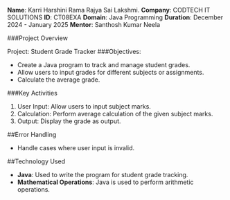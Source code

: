 **Name**: Karri Harshini Rama Rajya Sai Lakshmi.
**Company**: CODTECH IT SOLUTIONS
**ID**: CT08EXA
**Domain**: Java Programming
**Duration**: December 2024 - January 2025
**Mentor**: Santhosh Kumar Neela


###Project Overview


Project: Student Grade Tracker
###Objectives:


- Create a Java program to track and manage student grades.
- Allow users to input grades for different subjects or assignments.
- Calculate the average grade.


###Key Activities


1. User Input: Allow users to input subject marks.
2. Calculation: Perform average calculation of the given subject marks.
3. Output: Display the grade as output.


##Error Handling


- Handle cases where user input is invalid.


##Technology Used


- **Java**: Used to write the program for student grade tracking.
- **Mathematical Operations**: Java is used to perform arithmetic operations.
